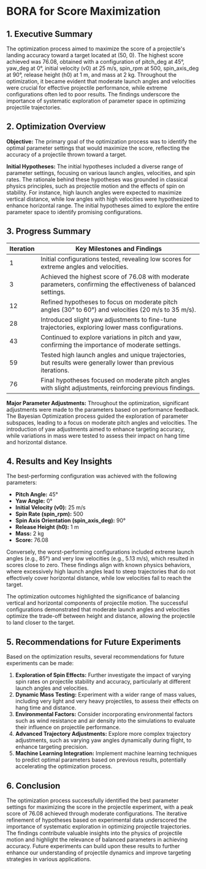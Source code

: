 # BORA for Score Maximization 

## 1. Executive Summary

The optimization process aimed to maximize the score of a projectile's landing accuracy toward a target located at (50, 0). The highest score achieved was 76.08, obtained with a configuration of pitch_deg at 45°, yaw_deg at 0°, initial velocity (v0) at 25 m/s, spin_rpm at 500, spin_axis_deg at 90°, release height (h0) at 1 m, and mass at 2 kg. Throughout the optimization, it became evident that moderate launch angles and velocities were crucial for effective projectile performance, while extreme configurations often led to poor results. The findings underscore the importance of systematic exploration of parameter space in optimizing projectile trajectories.

## 2. Optimization Overview

**Objective:** The primary goal of the optimization process was to identify the optimal parameter settings that would maximize the score, reflecting the accuracy of a projectile thrown toward a target.

**Initial Hypotheses:** The initial hypotheses included a diverse range of parameter settings, focusing on various launch angles, velocities, and spin rates. The rationale behind these hypotheses was grounded in classical physics principles, such as projectile motion and the effects of spin on stability. For instance, high launch angles were expected to maximize vertical distance, while low angles with high velocities were hypothesized to enhance horizontal range. The initial hypotheses aimed to explore the entire parameter space to identify promising configurations.

## 3. Progress Summary

| Iteration | Key Milestones and Findings                                                                 |
|-----------|---------------------------------------------------------------------------------------------|
| 1         | Initial configurations tested, revealing low scores for extreme angles and velocities.     |
| 3         | Achieved the highest score of 76.08 with moderate parameters, confirming the effectiveness of balanced settings. |
| 12        | Refined hypotheses to focus on moderate pitch angles (30° to 60°) and velocities (20 m/s to 35 m/s). |
| 28        | Introduced slight yaw adjustments to fine-tune trajectories, exploring lower mass configurations. |
| 43        | Continued to explore variations in pitch and yaw, confirming the importance of moderate settings. |
| 59        | Tested high launch angles and unique trajectories, but results were generally lower than previous iterations. |
| 76        | Final hypotheses focused on moderate pitch angles with slight adjustments, reinforcing previous findings. |

**Major Parameter Adjustments:** Throughout the optimization, significant adjustments were made to the parameters based on performance feedback. The Bayesian Optimization process guided the exploration of parameter subspaces, leading to a focus on moderate pitch angles and velocities. The introduction of yaw adjustments aimed to enhance targeting accuracy, while variations in mass were tested to assess their impact on hang time and horizontal distance.

## 4. Results and Key Insights

The best-performing configuration was achieved with the following parameters:
- **Pitch Angle:** 45°
- **Yaw Angle:** 0°
- **Initial Velocity (v0):** 25 m/s
- **Spin Rate (spin_rpm):** 500
- **Spin Axis Orientation (spin_axis_deg):** 90°
- **Release Height (h0):** 1 m
- **Mass:** 2 kg
- **Score:** 76.08

Conversely, the worst-performing configurations included extreme launch angles (e.g., 85°) and very low velocities (e.g., 5.13 m/s), which resulted in scores close to zero. These findings align with known physics behaviors, where excessively high launch angles lead to steep trajectories that do not effectively cover horizontal distance, while low velocities fail to reach the target.

The optimization outcomes highlighted the significance of balancing vertical and horizontal components of projectile motion. The successful configurations demonstrated that moderate launch angles and velocities optimize the trade-off between height and distance, allowing the projectile to land closer to the target.

## 5. Recommendations for Future Experiments

Based on the optimization results, several recommendations for future experiments can be made:
1. **Exploration of Spin Effects:** Further investigate the impact of varying spin rates on projectile stability and accuracy, particularly at different launch angles and velocities.
2. **Dynamic Mass Testing:** Experiment with a wider range of mass values, including very light and very heavy projectiles, to assess their effects on hang time and distance.
3. **Environmental Factors:** Consider incorporating environmental factors such as wind resistance and air density into the simulations to evaluate their influence on projectile performance.
4. **Advanced Trajectory Adjustments:** Explore more complex trajectory adjustments, such as varying yaw angles dynamically during flight, to enhance targeting precision.
5. **Machine Learning Integration:** Implement machine learning techniques to predict optimal parameters based on previous results, potentially accelerating the optimization process.

## 6. Conclusion

The optimization process successfully identified the best parameter settings for maximizing the score in the projectile experiment, with a peak score of 76.08 achieved through moderate configurations. The iterative refinement of hypotheses based on experimental data underscored the importance of systematic exploration in optimizing projectile trajectories. The findings contribute valuable insights into the physics of projectile motion and highlight the relevance of balanced parameters in achieving accuracy. Future experiments can build upon these results to further enhance our understanding of projectile dynamics and improve targeting strategies in various applications.